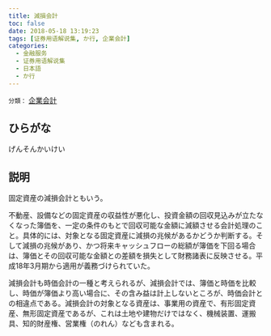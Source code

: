 ```yaml
---
title: 減損会計
toc: false
date: 2018-05-18 13:19:23
tags: [证券用语解说集, か行, 企業会計]
categories:
  - 金融服务
  - 证券用语解说集
  - 日本語
  - か行
---
```


`分類：` [企業会計](/tags/企業会計/)

## ひらがな

げんそんかいけい

## 説明

固定資産の減損会計ともいう。

不動産、設備などの固定資産の収益性が悪化し、投資金額の回収見込みが立たなくなった簿価を、一定の条件のもとで回収可能な金額に減額させる会計処理のこと。具体的には、対象となる固定資産に減損の兆候があるかどうか判断する。そして減損の兆候があり、かつ将来キャッシュフローの総額が簿価を下回る場合は、簿価とその回収可能な金額との差額を損失として財務諸表に反映させる。平成18年3月期から適用が義務づけられていた。

減損会計も時価会計の一種と考えられるが、減損会計では、簿価と時価を比較し、時価が簿価より高い場合に、その含み益は計上しないところが、時価会計との相違点である。減損会計の対象となる資産は、事業用の資産で、有形固定資産、無形固定資産であるが、これは土地や建物だけではなく、機械装置、運搬具、知的財産権、営業権（のれん）なども含まれる。
